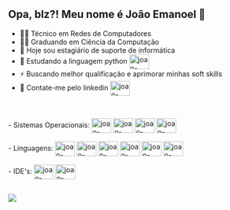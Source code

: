 ## Opa, blz?! Meu nome é João Emanoel 👋


- 👨‍🎓 Técnico em Redes de Computadores
- 👨‍💻 Graduando em Ciência da Computação
- 🔭 Hoje sou estagiário de suporte de informática
- 🌱 Estudando a linguagem python  <img align="center" alt="joao-Python" height="30" width="40" src="https://cdn.jsdelivr.net/gh/devicons/devicon@latest/icons/python/python-original.svg" />
- ⚡ Buscando melhor qualificação e aprimorar minhas soft skills
- 💬 Contate-me pelo linkedin <img align="center" alt="joao-Python" height="30" width="40" src="https://cdn.jsdelivr.net/gh/devicons/devicon@latest/icons/linkedin/linkedin-original.svg" />
##
<div style="display: inline_block"><br>
   - Sistemas Operacionais: <img align="center" alt="joao-Windows" height="30" width="40" src="https://cdn.jsdelivr.net/gh/devicons/devicon@latest/icons/windows11/windows11-original.svg" /> 
   <img align="center" alt="joao-Linux" height="30" width="40" src="https://cdn.jsdelivr.net/gh/devicons/devicon@latest/icons/linux/linux-original.svg" />
   <img align="center" alt="joao-Debian" height="30" width="40" src="https://cdn.jsdelivr.net/gh/devicons/devicon@latest/icons/debian/debian-original.svg" /> 
   <img align="center" alt="joao-Ubuntu" height="30" width="40" src="https://cdn.jsdelivr.net/gh/devicons/devicon@latest/icons/ubuntu/ubuntu-original.svg" /> <br><br>
   - Linguagens: <img align="center" alt="joao-Python" height="30" width="40" src="https://cdn.jsdelivr.net/gh/devicons/devicon@latest/icons/python/python-original.svg" />
   <img align="center" alt="joao-C++" height="30" width="40" src="https://cdn.jsdelivr.net/gh/devicons/devicon@latest/icons/cplusplus/cplusplus-original.svg" />
   <img align="center" alt="joao-HTML5" height="30" width="40" src="https://cdn.jsdelivr.net/gh/devicons/devicon@latest/icons/html5/html5-original.svg" />
   <img align="center" alt="joao-CSS3" height="30" width="40" src="https://cdn.jsdelivr.net/gh/devicons/devicon@latest/icons/css3/css3-original.svg" />
   <img align="center" alt="joao-JavaScript" height="30" width="40" src="https://cdn.jsdelivr.net/gh/devicons/devicon@latest/icons/javascript/javascript-plain.svg" />
   <img align="center" alt="joao-Bootstrap" height="30" width="40" src="https://cdn.jsdelivr.net/gh/devicons/devicon@latest/icons/bootstrap/bootstrap-original.svg" /> <br><br>
   - IDE's: <img align="center" alt="joao-Pycharm" height="30" width="40" src="https://cdn.jsdelivr.net/gh/devicons/devicon@latest/icons/pycharm/pycharm-original.svg" />
   <img align="center" alt="joao-Vscode" height="30" width="40" src="https://cdn.jsdelivr.net/gh/devicons/devicon@latest/icons/vscode/vscode-original.svg" />
</div>

##

<div>
  <a href="https://www.linkedin.com/in/joaojustino21/" target="_blank"><img src="https://img.shields.io/badge/LinkedIn-0077B5?style=for-the-badge&logo=linkedin&logoColor=white" target="_blank"></a>
</div> 
  


          



